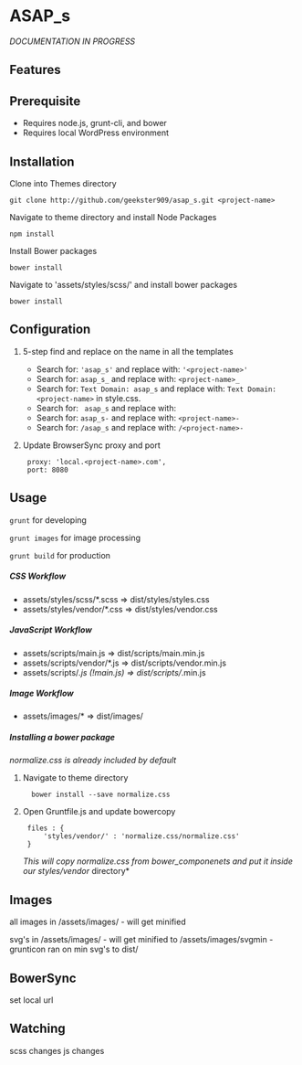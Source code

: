 # ASAP_s 

*DOCUMENTATION IN PROGRESS*

## Features

## Prerequisite
* Requires node.js, grunt-cli, and bower
* Requires local WordPress environment

## Installation
Clone into Themes directory

    git clone http://github.com/geekster909/asap_s.git <project-name>

Navigate to theme directory and install Node Packages

    npm install

Install Bower packages
    
    bower install
    
Navigate to 'assets/styles/scss/' and install bower packages

    bower install


## Configuration
1. 5-step find and replace on the name in all the templates
    * Search for: `'asap_s'` and replace with: `'<project-name>'`
    * Search for: `asap_s_` and replace with: `<project-name>_`
    * Search for: `Text Domain: asap_s` and replace with: `Text Domain: <project-name>` in style.css.
    * Search for: <code>&nbsp;asap_s</code> and replace with: <code>&nbsp;<project-name></code>
    * Search for: `asap_s-` and replace with: `<project-name>-`
    * Search for: `/asap_s` and replace with: `/<project-name>-`
2. Update BrowserSync proxy and port
    
        proxy: 'local.<project-name>.com',
        port: 8080
    
    
## Usage

`grunt` for developing

`grunt images` for image processing

`grunt build` for production


##### CSS Workflow
* assets/styles/scss/*.scss => dist/styles/styles.css 
* assets/styles/vendor/*.css => dist/styles/vendor.css

##### JavaScript Workflow
* assets/scripts/main.js => dist/scripts/main.min.js
* assets/scripts/vendor/*.js => dist/scripts/vendor.min.js
* assets/scripts/*.js (!main.js) => dist/scripts/*.min.js

##### Image Workflow
* assets/images/* => dist/images/





##### Installing a bower package
*normalize.css is already included by default*

1. Navigate to theme directory

         bower install --save normalize.css
2. Open Gruntfile.js and update bowercopy

        files : {
            'styles/vendor/' : 'normalize.css/normalize.css'                                 
        }
    *This will copy normalize.css from bower_componenets and put it inside our styles/vendor* directory*










        



















    







    

## Images

all images in /assets/images/
    - will get minified
    
svg's in /assets/images/
    - will get minified to /assets/images/svgmin
    - grunticon ran on min svg's to dist/
    
## BowerSync

set local url

## Watching

scss changes
js changes
